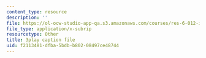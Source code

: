 ```yaml
---
content_type: resource
description: ''
file: https://ol-ocw-studio-app-qa.s3.amazonaws.com/courses/res-6-012-introduction-to-probability-spring-2018/f2113481dfba5bdbb80208497ce48744_6-gN0dDHU-4.vtt
file_type: application/x-subrip
resourcetype: Other
title: 3play caption file
uid: f2113481-dfba-5bdb-b802-08497ce48744
---
```

